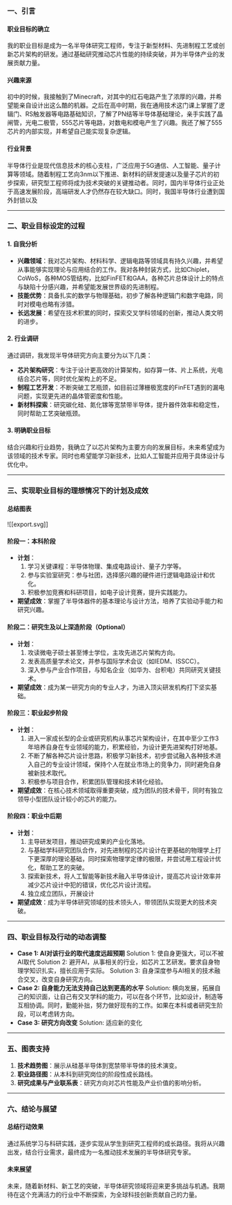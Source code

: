 ### **一、引言**

#### **职业目标的确立**

我的职业目标是成为一名半导体研究工程师，专注于新型材料、先进制程工艺或创新芯片架构的研发。通过基础研究推动芯片性能的持续突破，并为半导体产业的发展贡献力量。

#### **兴趣来源**

初中的时候，我接触到了Minecraft，对其中的红石电路产生了浓厚的兴趣，并希望能亲自设计出这么酷的机器。之后在高中时期，我在通用技术这门课上掌握了逻辑门、RS触发器等电路基础知识，了解了PN结等半导体基础理论，亲手实践了晶闸管，光电二极管，555芯片等电路，对数电和模电产生了兴趣。我还了解了555芯片的内部实现，并希望自己能实现复杂逻辑。

#### **行业背景**

半导体行业是现代信息技术的核心支柱，广泛应用于5G通信、人工智能、量子计算等领域。随着制程工艺向3nm以下推进、新材料的研发提速以及量子芯片的初步探索，研究型工程师将成为技术突破的关键推动者。同时，国内半导体行业正处于高速发展阶段，高端研发人才仍然存在较大缺口。同时，我国半导体行业遭到国外封锁以及

---

### **二、职业目标设定的过程**

#### **1. 自我分析**

- **兴趣领域**：我对芯片架构、材料科学、逻辑电路等领域具有持久兴趣，并希望从事能够实现理论与应用结合的工作。我对各种封装方式，比如Chiplet，CoWoS，各种MOS管结构，比如FinFET和GAA，各种芯片总体设计上的特点与缺陷十分感兴趣，并希望能发展世界级的先进制程。
- **技能优势**：具备扎实的数学与物理基础，初步了解各种逻辑门和数字电路，同时对模电也略有涉猎。
- **长远发展**：希望在技术积累的同时，探索交叉学科领域的创新，推动人类文明的进步。

#### **2. 行业调研**

通过调研，我发现半导体研究方向主要分为以下几类：

- **芯片架构研究**：专注于设计更高效的计算架构，如存算一体、片上系统，光电结合芯片等，同时优化架构上的不足。
- **制程工艺开发**：不断突破工艺瓶颈，如目前过薄栅极宽度的FinFET遇到的漏电问题，实现更先进的晶体管密度和性能。
- **新材料探索**：研究碳化硅、氮化镓等宽禁带半导体，提升器件效率和稳定性，同时帮助工艺突破瓶颈。

#### **3. 明确职业目标**

结合兴趣和行业趋势，我确立了以芯片架构为主要方向的发展目标，未来希望成为该领域的技术专家。同时也希望能学习新技术，比如人工智能并应用于具体设计与优化中。

---

### **三、实现职业目标的理想情况下的计划及成效**

#### **总结图表**
![[export.svg]]

#### **阶段一：本科阶段**

- **计划**：
    1. 学习关键课程：半导体物理、集成电路设计、量子力学等。
    2. 参与实验室研究：参与社团，选择感兴趣的硬件进行逻辑电路设计和优化。
    3. 积极参加竞赛和科研项目，如电子设计竞赛，提升实践能力。
- **期望成效**：掌握了半导体器件的基本理论与设计方法，培养了实验动手能力和研究兴趣。

#### **阶段二：研究生及以上深造阶段**（Optional）

- **计划**：
    1. 攻读微电子硕士甚至博士学位，主攻先进芯片架构方向。
    2. 发表高质量学术论文，并参与国际学术会议（如IEDM、ISSCC）。
    3. 深入参与产业合作项目，与知名企业（如华为、台积电）共同研究关键技术。
- **期望成效**：成为某一研究方向的专业人才，为进入顶尖研发机构打下坚实基础。

#### **阶段三：职业起步阶段**

- **计划**：
    1. 进入一家成长型的企业或研究机构从事芯片架构设计，在其中至少工作3年培养自身在专业领域的能力，积累经验，为设计更先进架构打好地基。
    2. 不断了解各种芯片设计思路，积极学习新技术，初步尝试融入各种技术进入自己的专业设计领域，保持个人在就业市场上的竞争力，同时避免自身被新技术取代。
    3. 积极参与项目合作，积累团队管理和技术转化经验。
- **期望成效**：在核心技术领域取得重要突破，成为团队的技术骨干，同时有独立领导小型团队设计较小的芯片的能力。

#### **阶段四：职业中后期**

- **计划**：
    1. 主导研发项目，推动研究成果的产业化落地。
    2. 与基础学科研究团队合作，对先进制程的芯片设计在更基础的物理学上打下更深厚的理论基础，同时探索物理学定律的极限，并尝试用工程设计优化，帮助工艺的突破。
    3. 探索新技术，将人工智能等新技术融入半导体设计，提高芯片设计效率并减少芯片设计中犯的错误，优化芯片设计流程。
    4. 独立成立团队，开展设计
- **期望成效**：成为半导体研究领域的技术领头人，带领团队实现更大的技术突破。

---

### **四、职业目标及行动的动态调整**

- **Case 1: AI对该行业的取代速度远超预期**
	Solution 1: 使自身更强大，可以不被AI取代
	Solution 2: 避开AI，从事相关的行业，如芯片工艺研发。要求自身物理学知识扎实，擅长应用于实际。
	Solution 3: 自身深度参与AI相关的技术融合交叉，改变自身研究方向。
- **Case 2: 自身能力无法支持自己达到更高的水平**
	Solution: 横向发展，拓展自己的知识面，让自己有交叉学科的能力，可以在各个环节，比如设计，制造等互相协调。同时，勤能补拙，努力做好现有的工作。如果在本科或者研究生阶段，可以考虑转方向。
- **Case 3: 研究方向改变**
	Solution: 适应新的变化

---

### **五、图表支持**

1. **技术趋势图**：展示从硅基半导体到宽禁带半导体的技术演变。
2. **职业路径图**：从本科到研究岗位的阶段性成长路线。
3. **研究成果与产业联系表**：研究方向对芯片性能及产业价值的影响分析。

---

### **六、结论与展望**

#### **总结行动效果**

通过系统学习与科研实践，逐步实现从学生到研究工程师的成长路径。我将从兴趣出发，结合行业需求，最终成为一名推动技术发展的半导体研究专家。

#### **未来展望**

未来，随着新材料、新工艺的突破，半导体研究领域将迎来更多挑战与机遇。我期待在这个充满活力的行业中不断探索，为全球科技创新贡献自己的力量。